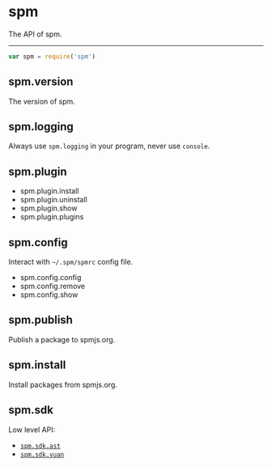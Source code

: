 # spm

The API of spm.

-------

```js
var spm = require('spm')
```

## spm.version

The version of spm.

## spm.logging

Always use `spm.logging` in your program, never use `console`.

## spm.plugin

- spm.plugin.install
- spm.plugin.uninstall
- spm.plugin.show
- spm.plugin.plugins

## spm.config

Interact with `~/.spm/spmrc` config file.

- spm.config.config
- spm.config.remove
- spm.config.show

## spm.publish

Publish a package to spmjs.org.

## spm.install

Install packages from spmjs.org.


## spm.sdk

Low level API:

- [`spm.sdk.ast`](./ast)
- [`spm.sdk.yuan`](./yuan)

